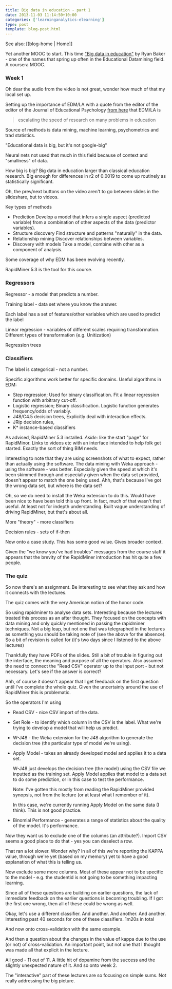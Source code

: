 ```yaml
---
title: Big data in education - part 1
date: 2013-11-03 11:14:50+10:00
categories: ['learninganalytics-elearning']
type: post
template: blog-post.html
---
```


See also: [[blog-home | Home]]

Yet another MOOC to start. This time ["Big data in education"](https://class.coursera.org/bigdata-edu-001/class/index) by Ryan Baker - one of the names that spring up often in the Educational Datamining field. A coursera MOOC.

### Week 1

Oh dear the audio from the video is not great, wonder how much of that my local set up.

Setting up the importance of EDM/LA with a quote from the editor of the editor of the Journal of Educational Psychology [from here](http://www.edweek.org/ew/articles/2010/12/13/15data.h30.html) that EDM/LA is

> escalating the speed of research on many problems in education

Source of methods is data mining, machine learning, psychometrics and trad statistics.

"Educational data is big, but it's not google-big"

Neural nets not used that much in this field because of context and "smallness" of data.

How big is big? Big data in education larger than classical education research. Big enough for differences in r2 of 0.0019 to come up routinely as statistically significant.

Oh, the prev/next buttons on the video aren't to go between slides in the slideshare, but to videos.

Key types of methods

- Prediction Develop a model that infers a single aspect (predicted variable) from a combination of other aspects of the data (predictor variables).
- Structure discovery Find structure and patterns "naturally" in the data.
- Relationship mining Discover relationships between variables.
- Discovery with models Take a model, combine with other as a component of analysis.

Some coverage of why EDM has been evolving recently.

RapidMiner 5.3 is the tool for this course.

### Regressors

Regressor - a model that predicts a number.

Training label - data set where you know the answer.

Each label has a set of features/other variables which are used to predict the label

Linear regression - variables of different scales requiring transformation. Different types of transformation (e.g. Unitization)

Regression trees

### Classifiers

The label is categorical - not a number.

Specific algorithms work better for specific domains. Useful algorithms in EDM:

- Step regression; Used for binary classification. Fit a linear regression function with arbitrary cut-off.
- Logistic regression; Binary classification. Logistic function generates frequency/odds of variably.
- J48/C4.5 decision trees, Explicitly deal with interaction effects.
- JRip decision rules,
- K\* instance-based classifiers

As advised, RapidMiner 5.3 installed. _Aside:_ like the start "page" for RapidMinor. Links to videos etc with an interface intended to help folk get started. Exactly the sort of thing BIM needs.

Interesting to note that they are using screenshots of what to expect, rather than actually using the software. The data mining with Weka approach - using the software - was better. Especially given the speed at which it's been skimmed through and especially given when the data set provided, doesn't appear to match the one being used. Ahh, that's because I've got the wrong data set, but where is the data set?

Oh, so we do need to install the Weka extension to do this. Would have been nice to have been told this up front. In fact, much of that wasn't that useful. At least not for indepth understanding. Built vague understanding of driving RapidMiner, but that's about all.

More "theory" - more classifiers

Decision rules - sets of if-then

Now onto a case study. This has some good value. Gives broader context.

Given the "we know you've had troubles" messages from the course staff it appears that the brevity of the RapidMiner introduction has hit quite a few people.

### The quiz

So now there's an assignment. Be interesting to see what they ask and how it connects with the lectures.

The quiz comes with the very American notion of the honor code.

So using rapidminer to analyse data sets. Interesting because the lectures treated this process as an after thought. They focused on the concepts with data mining and only quickly mentioned in passing the rapidminer techniques. Not a big leap, but not one that was telegraphed in the lectures as something you should be taking note of (see the above for the absence). So a bit of revision is called for (it's two days since I listened to the above lectures)

Thankfully they have PDFs of the slides. Still a bit of trouble in figuring out the interface, the meaning and purpose of all the operators. Also assumed the need to connect the "Read CSV" operator up to the input port - but not necessary. Let's see if the answer is correct?

Ahh, of course it doesn't appear that I get feedback on the first question until I've complete the whole quiz. Given the uncertainty around the use of RapidMiner this is problematic.

So the operators I'm using

- Read CSV - nice CSV import of the data.
- Set Role - to identify which column in the CSV is the label. What we're trying to develop a model that will help us predict.
- W-J48 - the Weka extension for the J48 algorithm to generate the decision tree (the particular type of model we're using).
- Apply Model - takes an already developed model and applies it to a data set.
    
    W-J48 just develops the decision tree (the model) using the CSV file we inputted as the training set. Apply Model applies that model to a data set to do some prediction, or in this case to test the performance.
    
    Note: I've gotten this mostly from reading the RapidMiner provided synopsis, not from the lecture (or at least what I remember of it).
    
    In this case, we're currently running Apply Model on the same data (I think). This is not good practice.
    
- Binomial Performance - generates a range of statistics about the quality of the model. It's performance.

Now they want us to exclude one of the columns (an attribute?). Import CSV seems a good place to do that - yes you can deselect a row.

That ran a lot slower. Wonder why? In all of this we're reporting the KAPPA value, through we're yet (based on my memory) yet to have a good explanation of what this is telling us.

Now exclude some more columns. Most of these appear not to be specific to the model - e.g. the studentid is not going to be something impacting learning.

Since all of these questions are building on earlier questions, the lack of immediate feedback on the earlier questions is becoming troubling. If I got the first one wrong, then all of these could be wrong as well.

Okay, let's use a different classifier. And another. And another. And another. Interesting past 40 seconds for one of these classifiers. 1m20s in total

And now onto cross-validation with the same example.

And then a question about the changes in the value of kappa due to the use (or not) of cross-validation. An important point, but not one that I thought was made all that explicit in the lecture.

All good - 11 out of 11. A little hit of dopamine from the success and the slightly unexpected nature of it. And so onto week 2.

The "interactive" part of these lectures are so focusing on simple sums. Not really addressing the big picture.